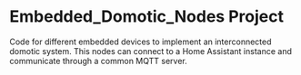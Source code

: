# Embedded_Domotic_Nodes Project
Code for different embedded devices to implement an interconnected domotic system.
This nodes can connect to a Home Assistant instance and communicate through a common MQTT server.
